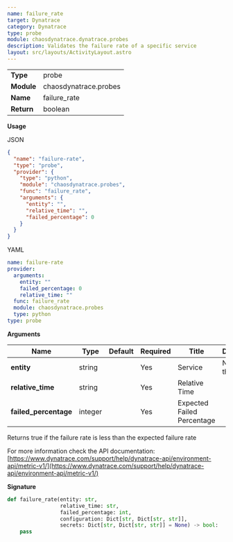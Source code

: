 ```yaml
---
name: failure_rate
target: Dynatrace
category: Dynatrace
type: probe
module: chaosdynatrace.dynatrace.probes
description: Validates the failure rate of a specific service
layout: src/layouts/ActivityLayout.astro
---
```


|            |                       |
| ---------- | --------------------- |
| **Type**   | probe                 |
| **Module** | chaosdynatrace.probes |
| **Name**   | failure_rate          |
| **Return** | boolean               |

**Usage**

JSON

```json
{
  "name": "failure-rate",
  "type": "probe",
  "provider": {
    "type": "python",
    "module": "chaosdynatrace.probes",
    "func": "failure_rate",
    "arguments": {
      "entity": "",
      "relative_time": "",
      "failed_percentage": 0
    }
  }
}
```

YAML

```yaml
name: failure-rate
provider:
  arguments:
    entity: ""
    failed_percentage: 0
    relative_time: ""
  func: failure_rate
  module: chaosdynatrace.probes
  type: python
type: probe
```

**Arguments**

| Name                  | Type    | Default | Required | Title                      | Description         |
| --------------------- | ------- | ------- | -------- | -------------------------- | ------------------- |
| **entity**            | string  |         | Yes      | Service                    | Name of the service |
| **relative_time**     | string  |         | Yes      | Relative Time              |                     |
| **failed_percentage** | integer |         | Yes      | Expected Failed Percentage |                     |

Returns true if the failure rate is less than the expected failure rate

For more information check the API documentation:
[https://www.dynatrace.com/support/help/dynatrace-api/environment-api/metric-v1/](https://www.dynatrace.com/support/help/dynatrace-api/environment-api/metric-v1/)

**Signature**

```python
def failure_rate(entity: str,
                 relative_time: str,
                 failed_percentage: int,
                 configuration: Dict[str, Dict[str, str]],
                 secrets: Dict[str, Dict[str, str]] = None) -> bool:
    pass
```

